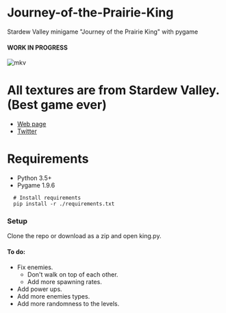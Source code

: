 # Journey-of-the-Prairie-King
Stardew Valley minigame "Journey of the Prairie King" with pygame

#### WORK IN PROGRESS

![mkv](https://user-images.githubusercontent.com/20894332/97039161-5c918e80-1542-11eb-9b3c-50d2c60e06f7.gif)

# All textures are from Stardew Valley. (Best game ever)
* [Web page](https://www.stardewvalley.net/)
* [Twitter](https://twitter.com/concernedape)

# Requirements
* Python 3.5+
* Pygame 1.9.6
```
  # Install requirements
  pip install -r ./requirements.txt
```
### Setup
Clone the repo or download as a zip and open king.py.

#### To do:
* Fix enemies.
  - Don't walk on top of each other.
  - Add more spawning rates.
* Add power ups.
* Add more enemies types.
* Add more randomness to the levels.
